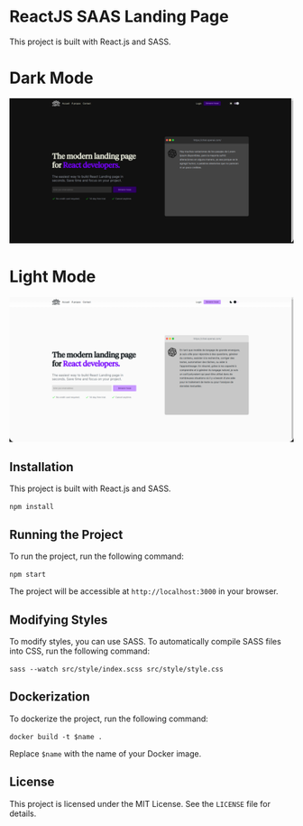# ReactJS SAAS Landing Page

This project is built with React.js and SASS.

# Dark Mode
![Image Alt Text](images/lp-dark-desktop.png)

# Light Mode
![Image Alt Text](images/lp-light-dektop.png)

## Installation
This project is built with React.js and SASS.

`npm install`

## Running the Project

To run the project, run the following command:

`npm start`


The project will be accessible at `http://localhost:3000` in your browser.

## Modifying Styles

To modify styles, you can use SASS. To automatically compile SASS files into CSS, run the following command:

`sass --watch src/style/index.scss src/style/style.css`


## Dockerization

To dockerize the project, run the following command:

`docker build -t $name .`

Replace `$name` with the name of your Docker image.

## License

This project is licensed under the MIT License. See the `LICENSE` file for details.
